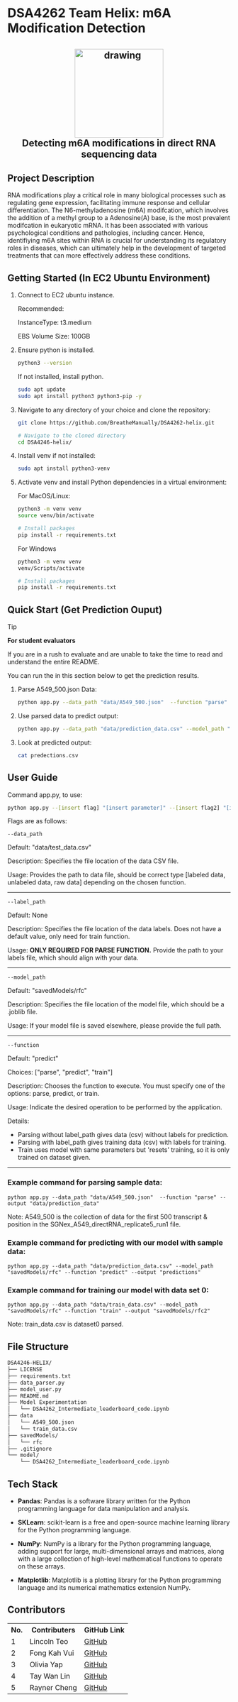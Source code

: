 # DSA4262 Team Helix: m6A Modification Detection

<h2 align="center"> 
  <img src="https://cbx-prod.b-cdn.net/COLOURBOX65073341.jpg?width=800&height=800&quality=70" alt="drawing" width="200"/>
  <br>
  <center>Detecting m6A modifications in direct RNA sequencing data</center>
</h2>

   
## Project Description
RNA modifications  play a critical role in many biological processes such as regulating gene expression, facilitating immune response and cellular differentiation. The N6-methyladenosine (m6A) modifcation, which involves the addition of a methyl group to a Adenosine(A) base, is the most prevalent modifcation in eukaryotic mRNA. It has been associated with various psychological conditions and pathologies, including cancer. Hence, identifiying m6A sites within RNA is crucial for understanding its regulatory roles in diseases, which can ultimately help in the development of targeted treatments that can more effectively address these conditions.

## Getting Started (In EC2 Ubuntu Environment)
1. Connect to EC2 ubuntu instance.

    Recommended:

    InstanceType: t3.medium

    EBS Volume Size: 100GB

2. Ensure python is installed.
    ```bash
    python3 --version
    ```
    If not installed, install python.
    
    ```bash
    sudo apt update
    sudo apt install python3 python3-pip -y
    ```

3. Navigate to any directory of your choice and clone the repository:

    ```bash
    git clone https://github.com/BreatheManually/DSA4262-helix.git

    # Navigate to the cloned directory
    cd DSA4246-helix/
    ```

4. Install venv if not installed:
    ```bash
    sudo apt install python3-venv
    ```

5. Activate venv and install Python dependencies in a virtual environment:

    For MacOS/Linux:
    ```bash
    python3 -m venv venv
    source venv/bin/activate

    # Install packages
    pip install -r requirements.txt
    ```

    For Windows
    ```bash
    python3 -m venv venv
    venv/Scripts/activate

    # Install packages
    pip install -r requirements.txt
    ```

## Quick Start (Get Prediction Ouput)
> [!TIP]
>
> **For student evaluators**
>
> If you are in a rush to evaluate and are unable to take the time to read and understand the entire README.
>
> You can run the in this section below to get the prediction results.
1. Parse A549_500.json Data:
    ```bash 
    python app.py --data_path "data/A549_500.json"  --function "parse" --output "data/prediction_data"
    ```
2. Use parsed data to predict output:
    ```bash 
    python app.py --data_path "data/prediction_data.csv" --model_path "savedModels/rfc" --function "predict" --output "predictions"
    ```
3. Look at predicted output:
    ```bash 
    cat predections.csv
    ```
  
## User Guide

Command app.py, to use:

  ```bash 
  python app.py --[insert flag] "[insert parameter]" --[insert flag2] "[insert parameter2]"
  ```

Flags are as follows:

    --data_path

Default: "data/test_data.csv"

Description: Specifies the file location of the data CSV file.

Usage: Provides the path to data file, should be correct type [labeled data, unlabeled data, raw data] depending on the chosen function.

 ------------------

    --label_path

Default: None

Description: Specifies the file location of the data labels. Does not have a default value, only need for train function.

Usage: **ONLY REQUIRED FOR PARSE FUNCTION.** Provide the path to your labels file, which should align with your data.

------------------

    --model_path

Default: "savedModels/rfc"

Description: Specifies the file location of the model file, which should be a .joblib file.

Usage: If your model file is saved elsewhere, please provide the full path.

------------------

    --function

Default: "predict"

Choices: ["parse", "predict", "train"]

Description: Chooses the function to execute. You must specify one of the options: parse, predict, or train.

Usage: Indicate the desired operation to be performed by the application.

Details: 
-   Parsing without label_path gives data (csv) without labels for prediction.
-   Parsing with label_path gives training data (csv) with labels for training.
-   Train uses model with same parameters but 'resets' training, so it is only trained on dataset given.

------------------

### Example command for parsing sample data:
    python app.py --data_path "data/A549_500.json"  --function "parse" --output "data/prediction_data"

Note: A549_500 is the collection of data for the first 500 transcript & position in the SGNex_A549_directRNA_replicate5_run1 file.

### Example command for predicting with our model with sample data:

    python app.py --data_path "data/prediction_data.csv" --model_path "savedModels/rfc" --function "predict" --output "predictions"


### Example command for training our model with data set 0:

    python app.py --data_path "data/train_data.csv" --model_path "savedModels/rfc" --function "train" --output "savedModels/rfc2"

Note: train_data.csv is dataset0 parsed.

## File Structure

```bash
DSA4246-HELIX/
├── LICENSE
├── requirements.txt
├── data_parser.py
├── model_user.py
├── README.md
├── Model Experimentation
│   └── DSA4262_Intermediate_leaderboard_code.ipynb
├── data
│   └── A549_500.json
│   └── train_data.csv
├── savedModels/
│   └── rfc
├── .gitignore
└── model/
    └── DSA4262_Intermediate_leaderboard_code.ipynb
```


## Tech Stack

- **Pandas**: Pandas is a software library written for the Python programming language for data manipulation and analysis. 

- **SKLearn**: scikit-learn is a free and open-source machine learning library for the Python programming language. 

- **NumPy**: NumPy is a library for the Python programming language, adding support for large, multi-dimensional arrays and matrices, along with a large collection of high-level mathematical functions to operate on these arrays.

- **Matplotlib**: Matplotlib is a plotting library for the Python programming language and its numerical mathematics extension NumPy.  


## Contributors 
<div>
 <table>
  <tr>
    <th>No.</th>
    <th>Contributers</th>
    <th>GitHub Link</th>
  </tr>
  <tr>
    <td>1</td>
    <td>Lincoln Teo</td>
    <td><a href="https://github.com/BreatheManually" target="blank_">
    GitHub</a>
    </td>
  </tr>
  <tr>
    <td>2</td>
    <td>Fong Kah Vui</td>
    <td><a href="https://github.com/Kahvui" target="blank_">
    GitHub</a>
    </td>
  </tr>
   <tr>
    <td>3</td>
    <td>Olivia Yap</td>
    <td><a href="https://github.com/oliviadsa3101" target="blank_">
    GitHub</a>
    </td>
  </tr>
  <tr>
    <td>4</td>
    <td>Tay Wan Lin</td>
    <td><a href="https://github.com/Wehnlynn" target="blank_">
    GitHub</a>
    </td>
  </tr>
  <tr>
    <td>5</td>
    <td>Rayner Cheng</td>
    <td><a href="https://github.com/ray1123001" target="blank_">
    GitHub</a>
    </td>
  </tr>
</table> 